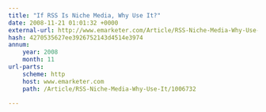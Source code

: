 ```yaml
---
title: "If RSS Is Niche Media, Why Use It?"
date: 2008-11-21 01:01:32 +0000
external-url: http://www.emarketer.com/Article/RSS-Niche-Media-Why-Use-It/1006732
hash: 4270535627ee3926752143d4514e3974
annum:
    year: 2008
    month: 11
url-parts:
    scheme: http
    host: www.emarketer.com
    path: /Article/RSS-Niche-Media-Why-Use-It/1006732

---
```



